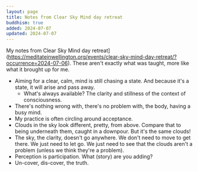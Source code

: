 ```yaml
---
layout: page
title: Notes from Clear Sky Mind day retreat
buddhism: true
added: 2024-07-07
updated: 2024-07-07
---
```


My notes from Clear Sky Mind day retreat](https://meditateinwellington.org/events/clear-sky-mind-day-retreat/?occurrence=2024-07-06). These aren't exactly what was taught, more like what it brought up for me.

- Aiming for a clear, calm, mind is still chasing a state. And because it's a state, it will arise and pass away.
    - What's always available? The clarity and stillness of the context of consciousness.
- There's nothing wrong with, there's no problem with, the body, having a busy mind.
- My practice is often circling around acceptance.
- Clouds in the sky look different, pretty, from above. Compare that to being underneath them, caught in a downpour. But it's the same clouds!
- The sky, the clarity, doesn't go anywhere. We don't need to move to get there. We just need to let go. We just need to see that the clouds aren't a problem (unless we think they're a problem).
- Perception is participation. What (story) are you adding?
- Un-cover, dis-cover, the truth.

